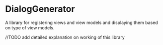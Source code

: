# DialogGenerator
A library for registering views and view models and displaying them based on type of view models.

//TODO add detailed explanation on working of this library
